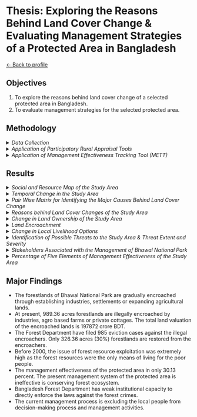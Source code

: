 # Thesis: Exploring the Reasons Behind Land Cover Change & Evaluating Management Strategies of a Protected Area in Bangladesh

[← Back to profile](../)

## Objectives
1. To explore the reasons behind land cover change of a selected protected area in Bangladesh. 
2. To evaluate management strategies for the selected protected area.

## Methodology

<details>
  <summary><em>Data Collection</em></summary>
  <p align="left">
    <img src="./Methodology.jpg" alt="Data Collection" width="80%">
  </p>
</details>

<details>
  <summary><em>Application of Participatory Rural Appraisal Tools</em></summary>
  <p align="left">
    <img src="./Pra.jpg" alt="Application of Participatory Rural Appraisal Tools" width="80%">
  </p>
</details>

<details>
  <summary><em>Application of Management Effectiveness Tracking Tool (METT)</em></summary>
  <p align="left">
    <img src="./methodology%202.jpg" alt="Application of METT Tool" width="80%">
  </p>
</details>

## Results

<details>
  <summary><em>Social and Resource Map of the Study Area</em></summary>
  <p align="left">
    <img src="./Social%20and%20Resource%20Map.JPG" alt="Social and Resource Map" width="70%">
  </p>
</details>

<details>
  <summary><em>Temporal Change in the Study Area</em></summary>
  <p align="left">
    <img src="./Temporal%20change.png.jpg" alt="Temporal Change" width="80%">
  </p>
</details>

<details>
  <summary><em>Pair Wise Matrix for Identifying the Major Causes Behind Land Cover Change</em></summary>
  <p align="left">
    <img src="./Pairwise.jpg" alt="Pmatrix" width="80%">
  </p>
</details>

<details>
  <summary><em>Reasons behind Land Cover Changes of the Study Area</em></summary>
  <p align="left">
    <img src="./reason.jpg" alt="Reason" width="80%">
  </p>
</details>

<details>
  <summary><em>Change in Land Ownership of the Study Area</em></summary>
  <p align="left">
    <img src="./land%20ownership.jpg" alt="Reason" width="80%">
  </p>
</details>

<details>
  <summary><em>Land Encroachment</em></summary>
  <p align="left">
    <img src="./Land%20amount.jpg" alt="Land" width="80%">
  </p>
</details>

<details>
  <summary><em>Change in Local Livelihood Options</em></summary>
  <p align="left">
    <img src="./Socio%20economic.jpg" alt="livelihood" width="80%">
  </p>
</details>

<details>
  <summary><em>Identification of Possible Threats to the Study Area & Threat Extent and Severity</em></summary>
  <p align="left">
    <img src="./Detail%20Assessments%20of%20threats.jpg" alt="livelihood" width="80%">
  </p>
</details>

<details>
  <summary><em>Stakeholders Associated with the Management of Bhawal National Park</em></summary>
  <p align="left">
    <img src="./Stakeholder%20associated%20with%20the%20Forest%20Management%20Process.jpg" alt="stakeholders" width="60%">
  </p>
</details>

<details>
  <summary><em>Percentage of Five Elements of Management Effectiveness of the Study Area</em></summary>
  <p align="left">
    <img src="./effectiveness.png.jpg" alt="effectiveness" width="80%">
  </p>
</details>

## Major Findings
- The forestlands of Bhawal National Park are gradually encroached through establishing industries, settlements or expanding agricultural lands. 
- At present, 989.36 acres forestlands are illegally encroached by industries, agro based farms or private cottages. The total land valuation of the encroached lands is 197872 crore BDT. 
- The Forest Department have filed 985 eviction cases against the illegal encroachers. Only 326.36 acres (30%) forestlands are restored from the encroachers. 
- Before 2000, the issue of forest resource exploitation was extremely high as the forest resources were the only means of living for the poor people. 
- The management effectiveness of the protected area in only 30.13 percent. The present management system of the protected area is ineffective is conserving forest ecosystem.
- Bangladesh Forest Department has weak institutional capacity to directly enforce the laws against the forest crimes.
- The current management process is excluding the local people from decision-making process and management activities. 




